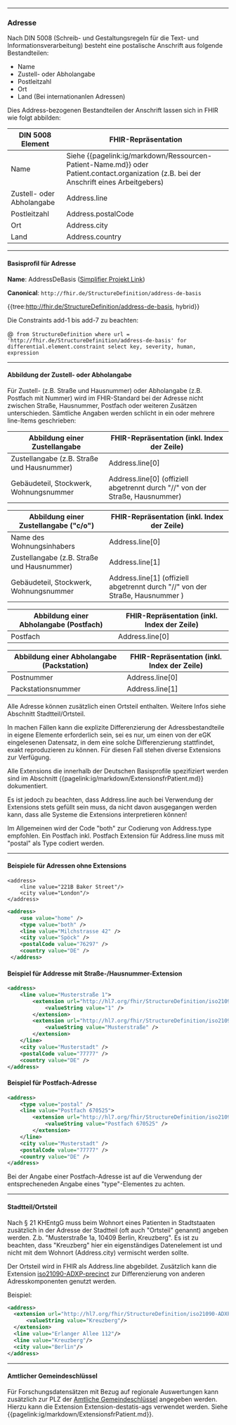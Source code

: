 ------------

### Adresse

Nach DIN 5008 (Schreib- und Gestaltungsregeln für die Text- und Informationsverarbeitung) besteht eine postalische Anschrift aus folgende Bestandteilen:

- Name
- Zustell- oder Abholangabe
- Postleitzahl
- Ort
- Land (Bei internationanlen Adressen)

Dies Address-bezogenen Bestandteilen der Anschrift lassen sich in FHIR wie folgt abbilden:

| DIN 5008 Element  | FHIR-Repräsentation  |
|---|---|
| Name  |  Siehe {{pagelink:ig/markdown/Ressourcen-Patient-Name.md}} oder Patient.contact.organization (z.B. bei der Anschrift eines Arbeitgebers) |
| Zustell- oder Abholangabe  |  Address.line |
| Postleitzahl  |  Address.postalCode |
| Ort |  Address.city |
| Land  | Address.country  |

------------

#### Basisprofil für Adresse 

**Name**: AddressDeBasis ([Simplifier Projekt Link](https://simplifier.net/resolve?canonical=http://fhir.de/StructureDefinition/address-de-basis&scope=de.basisprofil.r4@1.5.0))

**Canonical**: `http://fhir.de/StructureDefinition/address-de-basis`

{{tree:http://fhir.de/StructureDefinition/address-de-basis, hybrid}}

Die Constraints add-1 bis add-7 zu beachten:

@``` from StructureDefinition where url = 'http://fhir.de/StructureDefinition/address-de-basis' for differential.element.constraint select key, severity, human, expression```

------------

#### Abbildung der Zustell- oder Abholangabe

Für Zustell- (z.B. Straße und Hausnummer) oder Abholangabe (z.B. Postfach mit Nummer) wird im FHIR-Standard bei der Adresse nicht zwischen Straße, Hausnummer, Postfach oder weiteren Zusätzen unterschieden. Sämtliche Angaben werden schlicht in ein oder mehrere line-Items geschrieben:

| Abbildung einer Zustellangabe  | FHIR-Repräsentation (inkl. Index der Zeile)  |
|---|---|
| Zustellangabe (z.B. Straße und Hausnummer)  | Address.line[0] |
| Gebäudeteil, Stockwerk, Wohnungsnummer | Address.line[0] (offiziell abgetrennt durch "//" von der Straße, Hausnummer)|

| Abbildung einer Zustellangabe ("c/o") | FHIR-Repräsentation (inkl. Index der Zeile)  |
|---|---|
| Name des Wohnungsinhabers | Address.line[0] |
| Zustellangabe (z.B. Straße und Hausnummer)  | Address.line[1] |
| Gebäudeteil, Stockwerk, Wohnungsnummer | Address.line[1] (offiziell abgetrennt durch "//" von der Straße, Hausnummer )|

| Abbildung einer Abholangabe (Postfach) | FHIR-Repräsentation (inkl. Index der Zeile)  |
|---|---|
| Postfach | Address.line[0] |

| Abbildung einer Abholangabe (Packstation) | FHIR-Repräsentation (inkl. Index der Zeile)  |
|---|---|
| Postnummer | Address.line[0] |
| Packstationsnummer | Address.line[1] |

Alle Adresse können zusätzlich einen Ortsteil enthalten. Weitere Infos siehe Abschnitt Stadtteil/Ortsteil.

In machen Fällen kann die explizite Differenzierung der Adressbestandteile in eigene Elemente erforderlich sein, sei es nur, um einen von der eGK eingelesenen Datensatz, in dem eine solche Differenzierung stattfindet, exakt reproduzieren zu können.
Für diesen Fall stehen diverse Extensions zur Verfügung.

Alle Extensions die innerhalb der Deutschen Basisprofile spezifiziert werden sind im Abschnitt {{pagelink:ig/markdown/ExtensionsfrPatient.md}} dokumentiert.

Es ist jedoch zu beachten, dass Address.line auch bei Verwendung der Extensions stets gefüllt sein muss, da nicht davon ausgegangen werden kann, dass alle Systeme die Extensions interpretieren können!

Im Allgemeinen wird der Code "both" zur Codierung von Address.type empfohlen. Ein Postfach inkl. Postfach Extension für Address.line muss mit "postal" als Type codiert werden.

------------

#### Beispiele für Adressen ohne Extensions

```
<address>
    <line value="221B Baker Street"/>
    <city value="London"/>
</address>
```

```xml
<address>
    <use value="home" />
    <type value="both" />
    <line value="Milchstrasse 42" />
    <city value="Spöck" />
    <postalCode value="76297" />
    <country value="DE" />
 </address>
```

#### Beispiel für Addresse mit Straße-/Hausnummer-Extension

```xml
<address>
    <line value="Musterstraße 1">
        <extension url="http://hl7.org/fhir/StructureDefinition/iso21090-ADXP-houseNumber">
            <valueString value="1" />
        </extension>
        <extension url="http://hl7.org/fhir/StructureDefinition/iso21090-ADXP-streetName">
            <valueString value="Musterstraße" />
        </extension>
    </line>
    <city value="Musterstadt" />
    <postalCode value="77777" />
    <country value="DE" />
</address>
```

#### Beispiel für Postfach-Adresse

```xml
<address>
    <type value="postal" />
    <line value="Postfach 670525">
        <extension url="http://hl7.org/fhir/StructureDefinition/iso21090-ADXP-postBox">
            <valueString value="Postfach 670525" />
        </extension>
    </line>
    <city value="Musterstadt" />
    <postalCode value="77777" />
    <country value="DE" />
</address>
```

Bei der Angabe einer Postfach-Adresse ist auf die Verwendung der entsprecheneden Angabe eines "type"-Elementes zu achten.

------------

#### Stadtteil/Ortsteil
Nach § 21 KHEntgG muss beim Wohnort eines Patienten in Stadtstaaten zusätzlich in der Adresse der Stadtteil (oft auch "Ortsteil" genannt) angeben werden. Z.b. "Musterstraße 1a, 10409 Berlin, Kreuzberg". Es ist zu beachten, dass "Kreuzberg" hier ein eigenständiges Datenelement ist und nicht mit dem Wohnort (Address.city) vermischt werden sollte.

Der Ortsteil wird in FHIR als Address.line abgebildet. Zusätzlich kann die Extension [iso21090-ADXP-precinct](http://hl7.org/fhir/r4/StructureDefinition/iso21090-ADXP-precinct) zur Differenzierung von anderen Adresskomponenten genutzt werden.

Beispiel:
```xml
<address>
  <extension url="http://hl7.org/fhir/StructureDefinition/iso21090-ADXP-precinct">
      <valueString value="Kreuzberg"/>
  </extension>
  <line value="Erlanger Allee 112"/>
  <line value="Kreuzberg"/>
  <city value="Berlin"/>
</address>
```

------------

#### Amtlicher Gemeindeschlüssel
Für Forschungsdatensätzen mit Bezug auf regionale Auswertungen kann zusätzlich zur PLZ der [Amtliche Gemeindeschlüssel](https://de.wikipedia.org/wiki/Amtlicher_Gemeindeschlüssel) angegeben werden. Hierzu kann die Extension Extension-destatis-ags verwendet werden. Siehe {{pagelink:ig/markdown/ExtensionsfrPatient.md}}.
